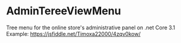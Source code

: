 # AdminTereeViewMenu
Tree menu for the online store's administrative panel on .net Core 3.1
Example: https://jsfiddle.net/Timoxa22000/4zqv0kow/
